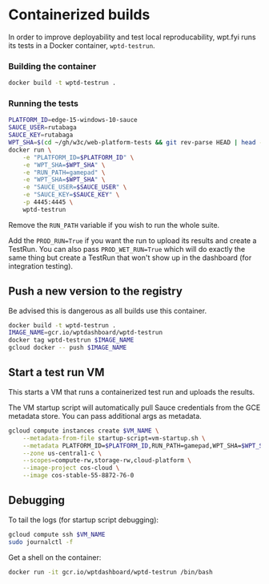 # Containerized builds

In order to improve deployability and test local reproducability, wpt.fyi runs its tests in a Docker container, `wptd-testrun`.

### Building the container

```sh
docker build -t wptd-testrun .
```

### Running the tests

```sh
PLATFORM_ID=edge-15-windows-10-sauce
SAUCE_USER=rutabaga
SAUCE_KEY=rutabaga
WPT_SHA=$(cd ~/gh/w3c/web-platform-tests && git rev-parse HEAD | head -c 10)
docker run \
    -e "PLATFORM_ID=$PLATFORM_ID" \
    -e "WPT_SHA=$WPT_SHA" \
    -e "RUN_PATH=gamepad" \
    -e "WPT_SHA=$WPT_SHA" \
    -e "SAUCE_USER=$SAUCE_USER" \
    -e "SAUCE_KEY=$SAUCE_KEY" \
    -p 4445:4445 \
    wptd-testrun
```

Remove the `RUN_PATH` variable if you wish to run the whole suite.

Add the `PROD_RUN=True` if you want the run to upload its results and create a TestRun. You can also pass `PROD_WET_RUN=True` which will do exactly the same thing but create a TestRun that won't show up in the dashboard (for integration testing).

## Push a new version to the registry

Be advised this is dangerous as all builds use this container.

```sh
docker build -t wptd-testrun .
IMAGE_NAME=gcr.io/wptdashboard/wptd-testrun
docker tag wptd-testrun $IMAGE_NAME
gcloud docker -- push $IMAGE_NAME
```

## Start a test run VM

This starts a VM that runs a containerized test run and uploads the results.

The VM startup script will automatically pull Sauce credentials from the GCE metadata store. You can pass additional args as metadata.

```sh
gcloud compute instances create $VM_NAME \
    --metadata-from-file startup-script=vm-startup.sh \
    --metadata PLATFORM_ID=$PLATFORM_ID,RUN_PATH=gamepad,WPT_SHA=$WPT_SHA \
    --zone us-central1-c \
    --scopes=compute-rw,storage-rw,cloud-platform \
    --image-project cos-cloud \
    --image cos-stable-55-8872-76-0
```

## Debugging

To tail the logs (for startup script debugging):

```sh
gcloud compute ssh $VM_NAME
sudo journalctl -f
```

Get a shell on the container:

```sh
docker run -it gcr.io/wptdashboard/wptd-testrun /bin/bash
```
